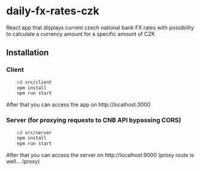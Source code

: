 # daily-fx-rates-czk

React app that displays current czech national bank FX rates with possibility to calculate a currency amount for a specific amount of CZK

## Installation

### Client

```bash
    cd src/client
    npm install
    npm run start
```

After that you can access the app on http://localhost:3000

### Server (for proxying requests to CNB API bypassing CORS)

```bash
    cd src/server
    npm install
    npm run start
```

After that you can access the server on http://localhost:9000 (proxy route is well... /proxy)
